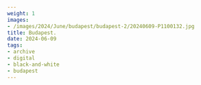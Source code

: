 ```yaml
---
weight: 1
images:
- /images/2024/June/budapest/budapest-2/20240609-P1100132.jpg
title: Budapest.
date: 2024-06-09
tags:
- archive
- digital
- black-and-white
- budapest
---
```


